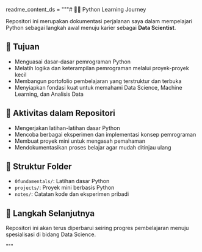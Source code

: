 

readme_content_ds = """# 👨‍💻 Python Learning Journey

Repositori ini merupakan dokumentasi perjalanan saya dalam mempelajari Python sebagai langkah awal menuju karier sebagai **Data Scientist**.

## 📌 Tujuan

- Menguasai dasar-dasar pemrograman Python
- Melatih logika dan keterampilan pemrograman melalui proyek-proyek kecil
- Membangun portofolio pembelajaran yang terstruktur dan terbuka
- Menyiapkan fondasi kuat untuk memahami Data Science, Machine Learning, dan Analisis Data

## 🧠 Aktivitas dalam Repositori

- Mengerjakan latihan-latihan dasar Python
- Mencoba berbagai eksperimen dan implementasi konsep pemrograman
- Membuat proyek mini untuk mengasah pemahaman
- Mendokumentasikan proses belajar agar mudah ditinjau ulang

## 📂 Struktur Folder

- `0fundamentals/`: Latihan dasar Python
- `projects/`: Proyek mini berbasis Python
- `notes/`: Catatan kode dan eksperimen pribadi

## 🚀 Langkah Selanjutnya

Repositori ini akan terus diperbarui seiring progres pembelajaran menuju spesialisasi di bidang Data Science.

"""


